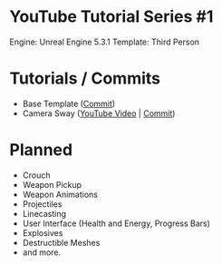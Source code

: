 #  YouTube Tutorial Series #1
Engine: Unreal Engine 5.3.1
Template: Third Person

# Tutorials / Commits
- Base Template ([Commit](https://github.com/itsmikethetech/YouTube-Tutorial-Series-1-UE-5.3/tree/6e96324bfbc1c53f3fcf0ed5d33189b6f0f3e057))
- Camera Sway ([YouTube Video](https://youtu.be/0XYPz4Acduo) | [Commit](https://github.com/itsmikethetech/YouTube-Tutorial-Series-1-UE-5.3/tree/57a3d02ffdadbb7ab62b86ae3f5b72cc459cd604))

# Planned
- Crouch
- Weapon Pickup
- Weapon Animations
- Projectiles
- Linecasting
- User Interface (Health and Energy, Progress Bars)
- Explosives
- Destructible Meshes
- and more.
